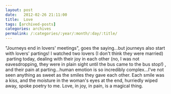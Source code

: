 ```yaml
---
layout: post
date:	2012-02-26 21:11:00
title:  Love
tags: [archived-posts]
categories: archives
permalink: /:categories/:year/:month/:day/:title/
---
```

&quot;Journeys end in lovers&#39; meetings&quot;, goes the saying...but journeys also start with lovers&#39; partings! I watched two lovers (I don&#39;t think they were married) &nbsp;parting today, dealing with their joy in each other (no, I was not eavesdropping, they were in plain sight until the bus came to the bus stop!) , and their pain at parting...human emotion is so incredibly complex...I&#39;ve not seen anything as sweet as the smiles they gave each other. Each smile was a kiss, and the moisture in the woman&#39;s eyes at the end, hurriedly wiped away, spoke poetry to me. Love, in joy, in pain, is a magical thing.
